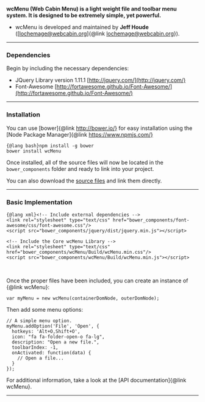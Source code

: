 **wcMenu (Web Cabin Menu) is a light weight file and toolbar menu system. It is designed to be extremely simple, yet powerful.**
- wcMenu is developed and maintained by **Jeff Houde** (<a href="mailto:lochemage@webcabin.org">[lochemage@webcabin.org]{@link lochemage@webcabin.org}</a>).  


****
### Dependencies ###
Begin by including the necessary dependencies:  
* JQuery Library version 1.11.1 [http://jquery.com/](http://jquery.com/)
* Font-Awesome [http://fortawesome.github.io/Font-Awesome/](http://fortawesome.github.io/Font-Awesome/)


****
### Installation ###
You can use [bower]{@link http://bower.io/} for easy installation using the [Node Package Manager]{@link https://www.npmjs.com/}

```
{@lang bash}npm install -g bower
bower install wcMenu
```
Once installed, all of the source files will now be located in the `bower_components` folder and ready to link into your project.  

You can also download the [source files](https://github.com/WebCabin/wcMenu) and link them directly.


****
### Basic Implementation ###
```
{@lang xml}<!-- Include external dependencies -->
<link rel="stylesheet" type="text/css" href="bower_components/font-awesome/css/font-awesome.css"/>
<script src="bower_components/jquery/dist/jquery.min.js"></script>

<!-- Include the Core wcMenu Library -->
<link rel="stylesheet" type="text/css" href="bower_components/wcMenu/Build/wcMenu.min.css"/>
<script src="bower_components/wcMenu/Build/wcMenu.min.js"></script>
```
<br>

Once the proper files have been included, you can create an instance of {@link wcMenu}:
```
var myMenu = new wcMenu(containerDomNode, outerDomNode);
```
Then add some menu options:
```
// A simple menu option.
myMenu.addOption('File', 'Open', {
  hotkeys: 'Alt+O,Shift+O',
  icon: "fa fa-folder-open-o fa-lg",
  description: "Open a new file.",
  toolbarIndex: -1,
  onActivated: function(data) {
    // Open a file...
  }
});
```
For additional information, take a look at the [API documentation]{@link wcMenu}.
<br>


****
